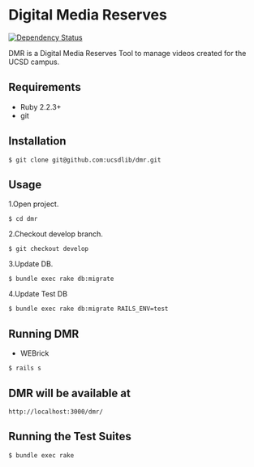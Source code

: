 # Digital Media Reserves 

[![Dependency Status](https://gemnasium.com/ucsdlib/dmr.svg)](https://gemnasium.com/ucsdlib/dmr)

DMR is a Digital Media Reserves Tool to manage videos created for the UCSD campus.

## Requirements 

* Ruby 2.2.3+
* git

## Installation

```
$ git clone git@github.com:ucsdlib/dmr.git
```

## Usage

1.Open project.

```
$ cd dmr
```

2.Checkout develop branch.

```
$ git checkout develop

```

3.Update DB.

```
$ bundle exec rake db:migrate
```

4.Update Test DB

```
$ bundle exec rake db:migrate RAILS_ENV=test
```

## Running DMR

* WEBrick

```
$ rails s
```

## DMR will be available at 

```
http://localhost:3000/dmr/ 
```

## Running the Test Suites

```
$ bundle exec rake
```
